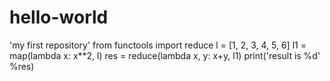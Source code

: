 # hello-world
'my first repository'
from functools import reduce
l = [1, 2, 3, 4, 5, 6]
l1 = map(lambda x: x**2, l)
res = reduce(lambda x, y: x+y, l1)
print('result is %d' %res)
